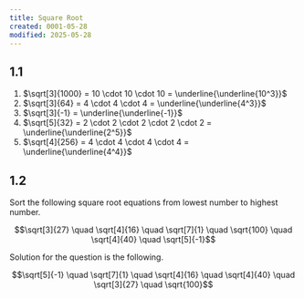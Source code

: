 ```yaml
---
title: Square Root
created: 0001-05-28
modified: 2025-05-28
---
```

## 1.1 
1. $\sqrt[3]{1000} = 10 \cdot 10 \cdot 10 = \underline{\underline{10^3}}$
2. $\sqrt[3]{64} = 4 \cdot 4 \cdot 4 = \underline{\underline{4^3}}$
3. $\sqrt[3]{-1} = \underline{\underline{-1}}$
4. $\sqrt[5]{32} = 2 \cdot 2 \cdot 2 \cdot 2 \cdot 2 = \underline{\underline{2^5}}$
5. $\sqrt[4]{256} = 4 \cdot 4 \cdot 4 \cdot 4 = \underline{\underline{4^4}}$

## 1.2 

Sort the following square root equations from lowest number to highest number.

$$\sqrt[3]{27} \quad \sqrt[4]{16} \quad \sqrt[7]{1} \quad \sqrt{100} \quad \sqrt[4]{40} \quad \sqrt[5]{-1}$$

Solution for the question is the following.

$$\sqrt[5]{-1} \quad \sqrt[7]{1} \quad \sqrt[4]{16} \quad \sqrt[4]{40} \quad \sqrt[3]{27} \quad \sqrt{100}$$
